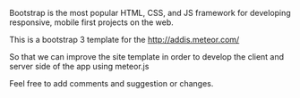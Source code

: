 Bootstrap is the most popular HTML, CSS, and JS framework for developing responsive, mobile first projects on the web.

This is a bootstrap 3 template for the http://addis.meteor.com/­

So that we can improve the site template in order to develop the client and server side of the app using meteor.js

Feel free to add comments and suggestion or changes.

